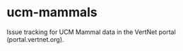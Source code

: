 ucm-mammals
===========

Issue tracking for UCM Mammal data in the VertNet portal (portal.vertnet.org).
